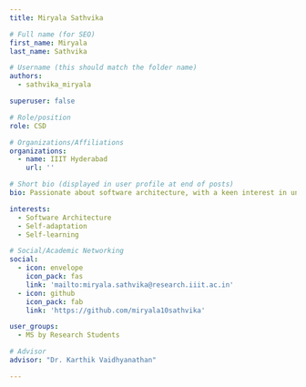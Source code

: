 ```yaml
---
title: Miryala Sathvika

# Full name (for SEO)
first_name: Miryala
last_name: Sathvika

# Username (this should match the folder name)
authors:
  - sathvika_miryala

superuser: false

# Role/position
role: CSD

# Organizations/Affiliations
organizations:
  - name: IIIT Hyderabad
    url: ''

# Short bio (displayed in user profile at end of posts)
bio: Passionate about software architecture, with a keen interest in understanding and building them. Currently focused on developing self-adaptation mechanisms for IoT systems.

interests:
  - Software Architecture 
  - Self-adaptation 
  - Self-learning

# Social/Academic Networking
social:
  - icon: envelope
    icon_pack: fas
    link: 'mailto:miryala.sathvika@research.iiit.ac.in'
  - icon: github
    icon_pack: fab
    link: 'https://github.com/miryala10sathvika'

user_groups:
  - MS by Research Students

# Advisor
advisor: "Dr. Karthik Vaidhyanathan"

---
```

